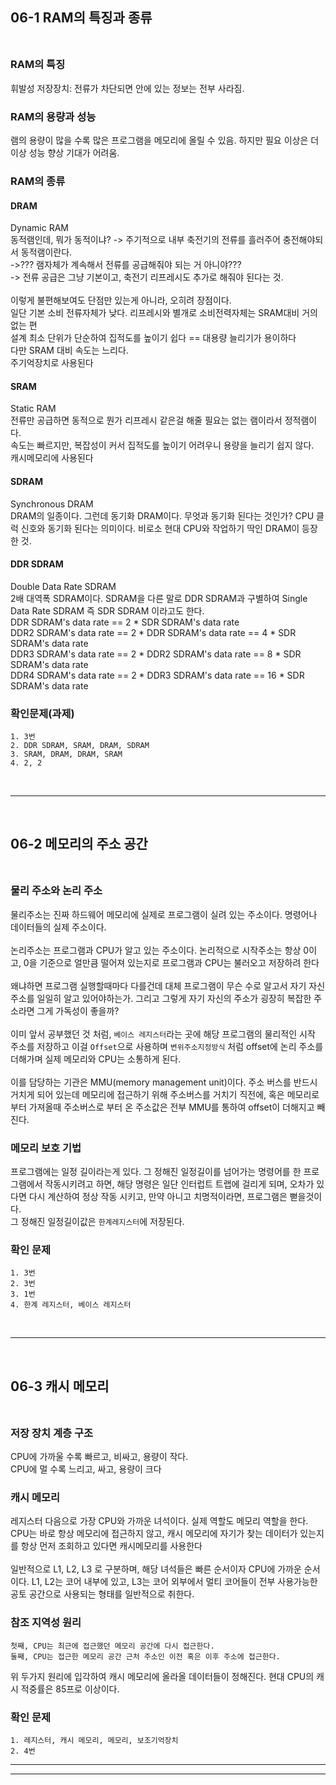 ## 06-1 RAM의 특징과 종류 <br><br>

### RAM의 특징<br>
휘발성 저장장치: 전류가 차단되면 안에 있는 정보는 전부 사라짐.<br>
### RAM의 용량과 성능 <br>
램의 용량이 많을 수록 많은 프로그램을 메모리에 올릴 수 있음. 하지만 필요 이상은 더 이상 성능 향상 기대가 어려움.<br>
### RAM의 종류<br>
#### DRAM<br>
Dynamic RAM<br>
동적램인데, 뭐가 동적이냐? -> 주기적으로 내부 축전기의 전류를 흘러주어 충전해야되서 동적램이란다.<br>
->??? 램자체가 계속해서 전류를 공급해줘야 되는 거 아니야??? <br>
-> 전류 공급은 그냥 기본이고, 축전기 리프레시도 추가로 해줘야 된다는 것.<br>
<br>
이렇게 불편해보여도 단점만 있는게 아니라, 오히려 장점이다.<br>
일단 기본 소비 전류자체가 낮다. 리프레시와 별개로 소비전력자체는 SRAM대비 거의 없는 편<br>
설계 최소 단위가 단순하여 집적도를 높이기 쉽다 == 대용량 늘리기가 용이하다<br>
다만 SRAM 대비 속도는 느리다.<br>
주기억장치로 사용된다<br>
#### SRAM<br>
Static RAM<br>
전류만 공급하면 동적으로 뭔가 리프레시 같은걸 해줄 필요는 없는 램이라서 정적램이다.<br>
속도는 빠르지만, 복잡성이 커서 집적도를 높이기 어려우니 용량을 늘리기 쉽지 않다.<br>
캐시메모리에 사용된다<br>
#### SDRAM<br>
Synchronous DRAM<br>
DRAM의 일종이다. 그런데 동기화 DRAM이다. 무엇과 동기화 된다는 것인가? CPU 클럭 신호와 동기화 된다는 의미이다. 비로소 현대 CPU와 작업하기 딱인 DRAM이 등장한 것.<br>
#### DDR SDRAM<br>
Double Data Rate SDRAM<br>
2배 대역폭 SDRAM이다. SDRAM을 다른 말로 DDR SDRAM과 구별하여 Single Data Rate SDRAM 즉 SDR SDRAM 이라고도 한다.<br>
DDR SDRAM's data rate == 2 \* SDR SDRAM's data rate<br>
DDR2 SDRAM's data rate == 2 \* DDR SDRAM's data rate == 4 \* SDR SDRAM's data rate<br>
DDR3 SDRAM's data rate == 2 \* DDR2 SDRAM's data rate == 8 \* SDR SDRAM's data rate<br>
DDR4 SDRAM's data rate == 2 \* DDR3 SDRAM's data rate == 16 \* SDR SDRAM's data rate<br>
### 확인문제(과제)<br>
	1. 3번
	2. DDR SDRAM, SRAM, DRAM, SDRAM
	3. SRAM, DRAM, DRAM, SRAM
	4. 2, 2
<br>

---

<br>

## 06-2 메모리의 주소 공간 <br><br>

### 물리 주소와 논리 주소 <br>
물리주소는 진짜 하드웨어 메모리에 실제로 프로그램이 실려 있는 주소이다. 명령어나 데이터들의 실제 주소이다.<br>
<br>
논리주소는 프로그램과 CPU가 알고 있는 주소이다. 논리적으로 시작주소는 항상 0이고, 0을 기준으로 얼만큼 떨어져 있는지로 프로그램과 CPU는 불러오고 저장하려 한다<br>
<br>
왜냐하면 프로그램 실행할때마다 다를건데 대체 프로그램이 무슨 수로 알고서 자기 자신 주소를 일일히 알고 있어야하는가. 그리고 그렇게 자기 자신의 주소가 굉장히 복잡한 주소라면 그게 가독성이 좋을까?<br>
<br>
이미 앞서 공부했던 것 처럼, `베이스 레지스터`라는 곳에 해당 프로그램의 물리적인 시작 주소를 저장하고 이걸 `Offset`으로 사용하며 `변위주소지정방식` 처럼 offset에 논리 주소를 더해가며 실제 메모리와 CPU는 소통하게 된다.<br>
<br>
이를 담당하는 기관은 MMU(memory management unit)이다. 주소 버스를 반드시 거치게 되어 있는데 메모리에 접근하기 위해 주소버스를 거치기 직전에, 혹은 메모리로 부터 가져올때 주소버스로 부터 온 주소값은 전부 MMU를 통하여 offset이 더해지고 빼진다.<br>
### 메모리 보호 기법 <br>
프로그램에는 일정 길이라는게 있다. 그 정해진 일정길이를 넘어가는 명령어를 한 프로그램에서 작동시키려고 하면, 해당 명령은 일단 인터럽트 트랩에 걸리게 되며, 오차가 있다면 다시 계산하여 정상 작동 시키고, 만약 아니고 치명적이라면, 프로그램은 뻗을것이다.<br>
그 정해진 일정길이값은 `한계레지스터`에 저장된다.<br>
### 확인 문제<br>

	1. 3번
	2. 3번
	3. 1번
	4. 한계 레지스터, 베이스 레지스터

<br>

---

<br>

## 06-3 캐시 메모리 <br><br>

### 저장 장치 계층 구조<br>
CPU에 가까울 수록 빠르고, 비싸고, 용량이 작다.<br>
CPU에 멀 수록 느리고, 싸고, 용량이 크다<br>
### 캐시 메모리 <br>
레지스터 다음으로 가장 CPU와 가까운 녀석이다. 실제 역할도 메모리 역할을 한다.<br>
CPU는 바로 항상 메모리에 접근하지 않고, 캐시 메모리에 자기가 찾는 데이터가 있는지를 항상 먼저 조회하고 있다면 캐시메모리를 사용한다<br>
<br>
일반적으로 L1, L2, L3 로 구분하며, 해당 녀석들은 빠른 순서이자 CPU에 가까운 순서이다. L1, L2는 코어 내부에 있고, L3는 코어 외부에서 멀티 코어들이 전부 사용가능한 공토 공간으로 사용되는 형태를 일반적으로 취한다.<br>
### 참조 지역성 원리<br>
	첫째, CPU는 최근에 접근했던 메모리 공간에 다시 접근한다.
	둘째, CPU는 접근한 메모리 공간 근처 주소인 이전 혹은 이후 주소에 접근한다.
위 두가지 원리에 입각하여 캐시 메모리에 올라올 데이터들이 정해진다. 현대 CPU의 캐시 적중률은 85프로 이상이다.<br>
### 확인 문제<br>

	1. 레지스터, 캐시 메모리, 메모리, 보조기억장치
	2. 4번

---
---